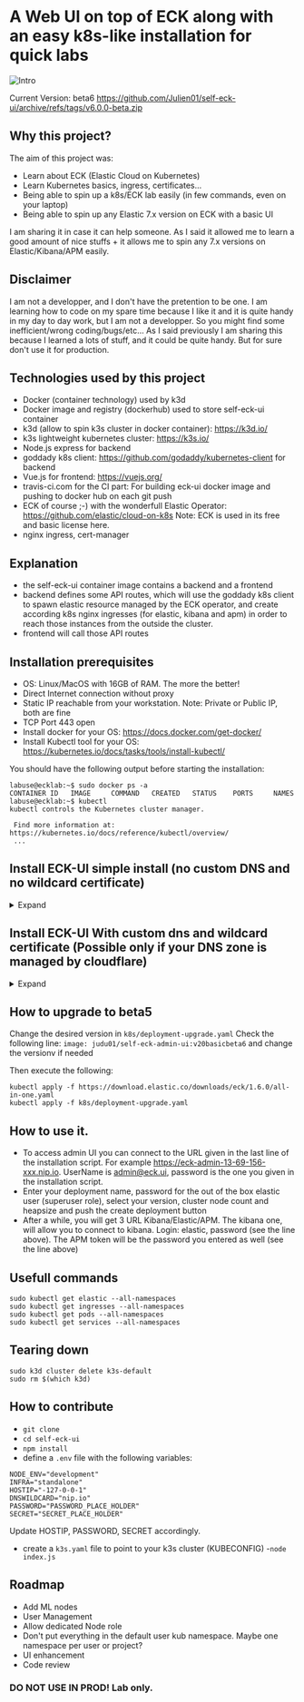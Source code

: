 # A Web UI on top of ECK along with an easy k8s-like installation for quick labs
![Intro](https://user-images.githubusercontent.com/43077255/118717509-73713880-b826-11eb-87a8-05ee8e80d0ba.JPG)

Current Version: beta6
https://github.com/Julien01/self-eck-ui/archive/refs/tags/v6.0.0-beta.zip

## Why this project?
The aim of this project was:
- Learn about ECK (Elastic Cloud on Kubernetes)
- Learn Kubernetes basics, ingress, certificates... 
- Being able to spin up a k8s/ECK lab easily (in few commands, even on your laptop)
- Being able to spin up any Elastic 7.x version on ECK with a basic UI

I am sharing it in case it can help someone.  As I said it allowed me to learn a good amount of nice stuffs + it allows me to spin any 7.x versions on Elastic/Kibana/APM easily.

## Disclaimer
I am not a developper, and I don't have the pretention to be one. I am learning how to code on my spare time because I like it and it is quite handy in my day to day work, but I am not a developper. So you might find some inefficient/wrong coding/bugs/etc... As I said previously I am sharing this because I learned a lots of stuff, and it could be quite handy. But for sure don't use it for production.

## Technologies used by this project
- Docker (container technology) used by k3d
- Docker image and registry (dockerhub) used to store self-eck-ui container
- k3d (allow to spin k3s cluster in docker container): https://k3d.io/
- k3s lightweight kubernetes cluster: https://k3s.io/
- Node.js express for backend
- goddady k8s client: https://github.com/godaddy/kubernetes-client for backend
- Vue.js for frontend: https://vuejs.org/
- travis-ci.com for the CI part: For building eck-ui docker image and pushing to docker hub on each git push
- ECK of course ;-) with the wonderfull Elastic Operator: https://github.com/elastic/cloud-on-k8s Note: ECK is used in its free and basic license here.
- nginx ingress, cert-manager

## Explanation
- the self-eck-ui container image contains a backend and a frontend
- backend defines some API routes, which will use the goddady k8s client to spawn elastic resource managed by the ECK operator, and create according k8s nginx ingresses (for elastic, kibana and apm) in order to reach those instances from the outside the cluster.
- frontend will call those API routes

## Installation prerequisites
- OS: Linux/MacOS with 16GB of RAM. The more the better!
- Direct Internet connection without proxy
- Static IP reachable from your workstation. Note: Private or Public IP, both are fine
- TCP Port 443 open
- Install docker for your OS: https://docs.docker.com/get-docker/
- Install Kubectl tool for your OS: https://kubernetes.io/docs/tasks/tools/install-kubectl/

You should have the following output before starting the installation:
```
labuse@ecklab:~$ sudo docker ps -a
CONTAINER ID   IMAGE     COMMAND   CREATED   STATUS    PORTS     NAMES
labuse@ecklab:~$ kubectl
kubectl controls the Kubernetes cluster manager.

 Find more information at: https://kubernetes.io/docs/reference/kubectl/overview/
 ...
 ```

## Install ECK-UI simple install (no custom DNS and no wildcard certificate)
<details>
    <summary>Expand</summary>
    <p>

```
Download latest release: https://github.com/Julien01/self-eck-ui/archive/refs/tags/v6.0.0-beta.zip
unzip self-eck-ui-6.0.0-beta.zip
cd self-eck-ui-6.0.0-beta
sudo chmod +x install.sh
sudo ./install.sh
```

- Installation:
    <details>
    <summary>Expected output</summary>
    <p>

    ```
    labuse@ecklab:~/self-eck-ui$  sudo ./install.sh
    Enter IP: (if you install locally you can use 127.0.0.1 If you install this on remote VM then use its IP)
    static reachable ip: 172.25.110.215
    Enter password for admin UI and admin@eck.ui user:
    Password:  Starting installation.....
    Preparing to install k3d into /usr/local/bin
    k3d installed into /usr/local/bin/k3d
    Run 'k3d --help' to see what you can do with it.
    INFO[0000] Prep: Network
    INFO[0000] Created network 'k3d-k3s-default' (582a9b040577baeed04413dff7c860829ec045c79284d1cccde6bacc018e5767)
    INFO[0000] Created volume 'k3d-k3s-default-images'
    INFO[0001] Creating node 'k3d-k3s-default-server-0'
    INFO[0002] Creating node 'k3d-k3s-default-agent-0'
    INFO[0002] Creating node 'k3d-k3s-default-agent-1'
    INFO[0002] Creating node 'k3d-k3s-default-agent-2'
    INFO[0002] Creating LoadBalancer 'k3d-k3s-default-serverlb'
    INFO[0002] Starting cluster 'k3s-default'
    INFO[0002] Starting servers...
    INFO[0002] Starting Node 'k3d-k3s-default-server-0'
    INFO[0008] Starting agents...
    INFO[0008] Starting Node 'k3d-k3s-default-agent-0'
    INFO[0021] Starting Node 'k3d-k3s-default-agent-1'
    INFO[0028] Starting Node 'k3d-k3s-default-agent-2'
    INFO[0036] Starting helpers...
    INFO[0036] Starting Node 'k3d-k3s-default-serverlb'
    INFO[0037] (Optional) Trying to get IP of the docker host and inject it into the cluster as 'host.k3d.internal' for easy access
    INFO[0039] Successfully added host record to /etc/hosts in 5/5 nodes and to the CoreDNS ConfigMap
    INFO[0039] Cluster 'k3s-default' created successfully!
    INFO[0039] --kubeconfig-update-default=false --> sets --kubeconfig-switch-context=false
    INFO[0039] You can now use it like this:
    kubectl config use-context k3d-k3s-default
    kubectl cluster-info
    namespace/ingress-nginx created
    serviceaccount/ingress-nginx created
    configmap/ingress-nginx-controller created
    clusterrole.rbac.authorization.k8s.io/ingress-nginx created
    clusterrolebinding.rbac.authorization.k8s.io/ingress-nginx created
    role.rbac.authorization.k8s.io/ingress-nginx created
    rolebinding.rbac.authorization.k8s.io/ingress-nginx created
    service/ingress-nginx-controller-admission created
    service/ingress-nginx-controller created
    deployment.apps/ingress-nginx-controller created
    Warning: admissionregistration.k8s.io/v1beta1 ValidatingWebhookConfiguration is deprecated in v1.16+, unavailable in v1.22+; use admissionregistration.k8s.io/v1 ValidatingWebhookConfiguration
    validatingwebhookconfiguration.admissionregistration.k8s.io/ingress-nginx-admission created
    clusterrole.rbac.authorization.k8s.io/ingress-nginx-admission created
    clusterrolebinding.rbac.authorization.k8s.io/ingress-nginx-admission created
    job.batch/ingress-nginx-admission-create created
    job.batch/ingress-nginx-admission-patch created
    role.rbac.authorization.k8s.io/ingress-nginx-admission created
    rolebinding.rbac.authorization.k8s.io/ingress-nginx-admission created
    serviceaccount/ingress-nginx-admission created
    namespace/elastic-system created
    serviceaccount/elastic-operator created
    secret/elastic-webhook-server-cert created
    configmap/elastic-operator created
    Warning: apiextensions.k8s.io/v1beta1 CustomResourceDefinition is deprecated in v1.16+, unavailable in v1.22+; use apiextensions.k8s.io/v1 CustomResourceDefinition
    customresourcedefinition.apiextensions.k8s.io/agents.agent.k8s.elastic.co created
    customresourcedefinition.apiextensions.k8s.io/apmservers.apm.k8s.elastic.co created
    customresourcedefinition.apiextensions.k8s.io/beats.beat.k8s.elastic.co created
    customresourcedefinition.apiextensions.k8s.io/elasticsearches.elasticsearch.k8s.elastic.co created
    customresourcedefinition.apiextensions.k8s.io/enterprisesearches.enterprisesearch.k8s.elastic.co created
    customresourcedefinition.apiextensions.k8s.io/kibanas.kibana.k8s.elastic.co created
    clusterrole.rbac.authorization.k8s.io/elastic-operator created
    clusterrole.rbac.authorization.k8s.io/elastic-operator-view created
    clusterrole.rbac.authorization.k8s.io/elastic-operator-edit created
    clusterrolebinding.rbac.authorization.k8s.io/elastic-operator created
    service/elastic-webhook-server created
    statefulset.apps/elastic-operator created
    Warning: admissionregistration.k8s.io/v1beta1 ValidatingWebhookConfiguration is deprecated in v1.16+, unavailable in v1.22+; use admissionregistration.k8s.io/v1 ValidatingWebhookConfiguration
    validatingwebhookconfiguration.admissionregistration.k8s.io/elastic-webhook.k8s.elastic.co created
    clusterrolebinding.rbac.authorization.k8s.io/serviceaccounts-cluster-admin created
    secret/env-secret created
    deployment.apps/self-eck-admin-ui created
    service/self-eck-admin-ui created
    Warning: extensions/v1beta1 Ingress is deprecated in v1.14+, unavailable in v1.22+; use networking.k8s.io/v1 Ingress
    Error from server (InternalError): error when creating "k8s/deployment-tmp.yaml": Internal error occurred: failed calling webhook "validate.nginx.ingress.kubernetes.io": Post "https://ingress-nginx-controller-admission.ingress-nginx.svc:443/extensions/v1beta1/ingresses?timeout=30s": dial tcp 10.43.255.118:443: connect: connection refused
    retrying it could be normal, indeed depending on the bandwidth, it can take up to 20m,  please be patient...
    clusterrolebinding.rbac.authorization.k8s.io/serviceaccounts-cluster-admin unchanged
    secret/env-secret configured
    deployment.apps/self-eck-admin-ui unchanged
    service/self-eck-admin-ui unchanged
    Warning: extensions/v1beta1 Ingress is deprecated in v1.14+, unavailable in v1.22+; use networking.k8s.io/v1 Ingress
    Error from server (InternalError): error when creating "k8s/deployment-tmp.yaml": Internal error occurred: failed calling webhook "validate.nginx.ingress.kubernetes.io": Post "https://ingress-nginx-controller-admission.ingress-nginx.svc:443/extensions/v1beta1/ingresses?timeout=30s": dial tcp 10.43.255.118:443: connect: connection refused
    retrying it could be normal, indeed depending on the bandwidth, it can take up to 20m,  please be patient...
    clusterrolebinding.rbac.authorization.k8s.io/serviceaccounts-cluster-admin unchanged
    secret/env-secret configured
    deployment.apps/self-eck-admin-ui unchanged
    service/self-eck-admin-ui unchanged
    Warning: extensions/v1beta1 Ingress is deprecated in v1.14+, unavailable in v1.22+; use networking.k8s.io/v1 Ingress
    Error from server (InternalError): error when creating "k8s/deployment-tmp.yaml": Internal error occurred: failed calling webhook "validate.nginx.ingress.kubernetes.io": Post "https://ingress-nginx-controller-admission.ingress-nginx.svc:443/extensions/v1beta1/ingresses?timeout=30s": dial tcp 10.43.255.118:443: connect: connection refused
    retrying it could be normal, indeed depending on the bandwidth, it can take up to 20m,  please be patient...
    clusterrolebinding.rbac.authorization.k8s.io/serviceaccounts-cluster-admin unchanged
    secret/env-secret configured
    deployment.apps/self-eck-admin-ui unchanged
    service/self-eck-admin-ui unchanged
    Warning: extensions/v1beta1 Ingress is deprecated in v1.14+, unavailable in v1.22+; use networking.k8s.io/v1 Ingress
    Error from server (InternalError): error when creating "k8s/deployment-tmp.yaml": Internal error occurred: failed calling webhook "validate.nginx.ingress.kubernetes.io": Post "https://ingress-nginx-controller-admission.ingress-nginx.svc:443/extensions/v1beta1/ingresses?timeout=30s": dial tcp 10.43.255.118:443: connect: connection refused
    retrying it could be normal, indeed depending on the bandwidth, it can take up to 20m,  please be patient...
    clusterrolebinding.rbac.authorization.k8s.io/serviceaccounts-cluster-admin unchanged
    secret/env-secret configured
    deployment.apps/self-eck-admin-ui unchanged
    service/self-eck-admin-ui unchanged
    Warning: extensions/v1beta1 Ingress is deprecated in v1.14+, unavailable in v1.22+; use networking.k8s.io/v1 Ingress
    Error from server (InternalError): error when creating "k8s/deployment-tmp.yaml": Internal error occurred: failed calling webhook "validate.nginx.ingress.kubernetes.io": Post "https://ingress-nginx-controller-admission.ingress-nginx.svc:443/extensions/v1beta1/ingresses?timeout=30s": dial tcp 10.43.255.118:443: connect: connection refused
    retrying it could be normal, indeed depending on the bandwidth, it can take up to 20m,  please be patient...
    clusterrolebinding.rbac.authorization.k8s.io/serviceaccounts-cluster-admin unchanged
    secret/env-secret configured
    deployment.apps/self-eck-admin-ui unchanged
    service/self-eck-admin-ui unchanged
    Warning: extensions/v1beta1 Ingress is deprecated in v1.14+, unavailable in v1.22+; use networking.k8s.io/v1 Ingress
    Error from server (InternalError): error when creating "k8s/deployment-tmp.yaml": Internal error occurred: failed calling webhook "validate.nginx.ingress.kubernetes.io": Post "https://ingress-nginx-controller-admission.ingress-nginx.svc:443/extensions/v1beta1/ingresses?timeout=30s": dial tcp 10.43.255.118:443: connect: connection refused
    retrying it could be normal, indeed depending on the bandwidth, it can take up to 20m,  please be patient...
    clusterrolebinding.rbac.authorization.k8s.io/serviceaccounts-cluster-admin unchanged
    secret/env-secret configured
    deployment.apps/self-eck-admin-ui unchanged
    service/self-eck-admin-ui unchanged
    Warning: extensions/v1beta1 Ingress is deprecated in v1.14+, unavailable in v1.22+; use networking.k8s.io/v1 Ingress
    ingress.extensions/eck-ui-ingress created
    To access admin UI you can connect to https://eck-admin-172-25-110-215.nip.io UserName:admin@eck.ui
    It can take up to 30min to have everything working
    ```
    </p>
    </details>



- [Login(1)](https://user-images.githubusercontent.com/43077255/119314076-93648a00-bc74-11eb-94b7-c229eb7db91b.mp4)
- [Login(2)](https://user-images.githubusercontent.com/43077255/119314147-aecf9500-bc74-11eb-8746-9e8c41e5e14c.mp4)

- [Create a deployment](https://user-images.githubusercontent.com/43077255/119314189-bf800b00-bc74-11eb-82aa-b2baa753cdf4.mp4)

- [Access kibana for a deployment](https://user-images.githubusercontent.com/43077255/119314256-d7f02580-bc74-11eb-9895-3735c6d13144.mp4)

- [Delete deployment](https://user-images.githubusercontent.com/43077255/119314335-ef2f1300-bc74-11eb-87d3-e1c7e86f3d59.mp4)

  </p>
    </details>





## Install ECK-UI With custom dns and wildcard certificate (Possible only if your DNS zone is managed by cloudflare)
<details>
    <summary>Expand</summary>
    <p>
If you own a dns domain and manage your zone on cloudflare, you can use wildcard cert with letsencrypt and DNS01 challenge so (you won't get the certificate warning anymore):
It works only with Cloudflare managed zones for now. You should be able to manage you DNS zone for free with cloudflare (free tier)

```
Download latest release here: https://github.com/Julien01/self-eck-ui/archive/refs/tags/v6.0.0-beta.zip
unzip self-eck-ui-6.0.0-beta.zip
cd self-eck-ui-6.0.0-beta
sudo chmod +x installDNS.sh
sudo ./installDNS.sh
```

- Get your ip:

![ifconfig](https://user-images.githubusercontent.com/43077255/118718697-d8795e00-b827-11eb-8230-32ddcefdc9f4.JPG)


- [Cloudfare API Token creation](https://user-images.githubusercontent.com/43077255/119314408-01a94c80-bc75-11eb-8fff-59629630e056.mp4)

- [Cloudfare A entry and CNAME](https://user-images.githubusercontent.com/43077255/119314568-2f8e9100-bc75-11eb-813b-f20553e32c29.mp4)

- Installation:
    <details>
    <summary>Expected output</summary>
    <p>

    ```
    labuse@ecklab:~/self-eck-ui$ sudo ./installDNS.sh
    Enter WildCard DNS Domain
    DNS Domain: labdemo.myinfra.xyz
    Enter CloudfareAPI:
    API token: 3readacted-oredacted
    Enter Email:
    Email for lets encrypt contact: redacted@gmail.com
    Enter password for admin UI and admin@eck.ui user:
    Password: k3d v4.4.3 is already latest
    Run 'k3d --help' to see what you can do with it.
    INFO[0000] Prep: Network
    INFO[0000] Created network 'k3d-k3s-default' (c083fec56bea2d0186500e60414c4ec56766179c7c62e8b0a4c69bab84daa961)
    INFO[0000] Created volume 'k3d-k3s-default-images'
    INFO[0001] Creating node 'k3d-k3s-default-server-0'
    INFO[0001] Creating node 'k3d-k3s-default-agent-0'
    INFO[0001] Creating node 'k3d-k3s-default-agent-1'
    INFO[0001] Creating node 'k3d-k3s-default-agent-2'
    INFO[0001] Creating LoadBalancer 'k3d-k3s-default-serverlb'
    INFO[0001] Starting cluster 'k3s-default'
    INFO[0001] Starting servers...
    INFO[0001] Starting Node 'k3d-k3s-default-server-0'
    INFO[0011] Starting agents...
    INFO[0011] Starting Node 'k3d-k3s-default-agent-0'
    INFO[0024] Starting Node 'k3d-k3s-default-agent-1'
    INFO[0032] Starting Node 'k3d-k3s-default-agent-2'
    INFO[0040] Starting helpers...
    INFO[0040] Starting Node 'k3d-k3s-default-serverlb'
    INFO[0042] (Optional) Trying to get IP of the docker host and inject it into the cluster as 'host.k3d.internal' for easy access
    INFO[0048] Successfully added host record to /etc/hosts in 5/5 nodes and to the CoreDNS ConfigMap
    INFO[0048] Cluster 'k3s-default' created successfully!
    INFO[0048] --kubeconfig-update-default=false --> sets --kubeconfig-switch-context=false
    INFO[0048] You can now use it like this:
    kubectl config use-context k3d-k3s-default
    kubectl cluster-info
    namespace/ingress-nginx created
    serviceaccount/ingress-nginx created
    configmap/ingress-nginx-controller created
    clusterrole.rbac.authorization.k8s.io/ingress-nginx created
    clusterrolebinding.rbac.authorization.k8s.io/ingress-nginx created
    role.rbac.authorization.k8s.io/ingress-nginx created
    rolebinding.rbac.authorization.k8s.io/ingress-nginx created
    service/ingress-nginx-controller-admission created
    service/ingress-nginx-controller created
    deployment.apps/ingress-nginx-controller created
    Warning: admissionregistration.k8s.io/v1beta1 ValidatingWebhookConfiguration is deprecated in v1.16+, unavailable in v1.22+; use admissionregistration.k8s.io/v1 ValidatingWebhookConfiguration
    validatingwebhookconfiguration.admissionregistration.k8s.io/ingress-nginx-admission created
    clusterrole.rbac.authorization.k8s.io/ingress-nginx-admission created
    clusterrolebinding.rbac.authorization.k8s.io/ingress-nginx-admission created
    job.batch/ingress-nginx-admission-create created
    job.batch/ingress-nginx-admission-patch created
    role.rbac.authorization.k8s.io/ingress-nginx-admission created
    rolebinding.rbac.authorization.k8s.io/ingress-nginx-admission created
    serviceaccount/ingress-nginx-admission created
    namespace/elastic-system created
    serviceaccount/elastic-operator created
    secret/elastic-webhook-server-cert created
    configmap/elastic-operator created
    Warning: apiextensions.k8s.io/v1beta1 CustomResourceDefinition is deprecated in v1.16+, unavailable in v1.22+; use apiextensions.k8s.io/v1 CustomResourceDefinition
    customresourcedefinition.apiextensions.k8s.io/agents.agent.k8s.elastic.co created
    customresourcedefinition.apiextensions.k8s.io/apmservers.apm.k8s.elastic.co created
    customresourcedefinition.apiextensions.k8s.io/beats.beat.k8s.elastic.co created
    customresourcedefinition.apiextensions.k8s.io/elasticsearches.elasticsearch.k8s.elastic.co created
    customresourcedefinition.apiextensions.k8s.io/enterprisesearches.enterprisesearch.k8s.elastic.co created
    customresourcedefinition.apiextensions.k8s.io/kibanas.kibana.k8s.elastic.co created
    clusterrole.rbac.authorization.k8s.io/elastic-operator created
    clusterrole.rbac.authorization.k8s.io/elastic-operator-view created
    clusterrole.rbac.authorization.k8s.io/elastic-operator-edit created
    clusterrolebinding.rbac.authorization.k8s.io/elastic-operator created
    service/elastic-webhook-server created
    statefulset.apps/elastic-operator created
    Warning: admissionregistration.k8s.io/v1beta1 ValidatingWebhookConfiguration is deprecated in v1.16+, unavailable in v1.22+; use admissionregistration.k8s.io/v1 ValidatingWebhookConfiguration
    validatingwebhookconfiguration.admissionregistration.k8s.io/elastic-webhook.k8s.elastic.co created
    customresourcedefinition.apiextensions.k8s.io/certificaterequests.cert-manager.io created
    customresourcedefinition.apiextensions.k8s.io/certificates.cert-manager.io created
    customresourcedefinition.apiextensions.k8s.io/challenges.acme.cert-manager.io created
    customresourcedefinition.apiextensions.k8s.io/clusterissuers.cert-manager.io created
    customresourcedefinition.apiextensions.k8s.io/issuers.cert-manager.io created
    customresourcedefinition.apiextensions.k8s.io/orders.acme.cert-manager.io created
    namespace/cert-manager created
    serviceaccount/cert-manager-cainjector created
    serviceaccount/cert-manager created
    serviceaccount/cert-manager-webhook created
    clusterrole.rbac.authorization.k8s.io/cert-manager-cainjector created
    clusterrole.rbac.authorization.k8s.io/cert-manager-controller-issuers created
    clusterrole.rbac.authorization.k8s.io/cert-manager-controller-clusterissuers created
    clusterrole.rbac.authorization.k8s.io/cert-manager-controller-certificates created
    clusterrole.rbac.authorization.k8s.io/cert-manager-controller-orders created
    clusterrole.rbac.authorization.k8s.io/cert-manager-controller-challenges created
    clusterrole.rbac.authorization.k8s.io/cert-manager-controller-ingress-shim created
    clusterrole.rbac.authorization.k8s.io/cert-manager-view created
    clusterrole.rbac.authorization.k8s.io/cert-manager-edit created
    clusterrole.rbac.authorization.k8s.io/cert-manager-controller-approve:cert-manager-io created
    clusterrole.rbac.authorization.k8s.io/cert-manager-webhook:subjectaccessreviews created
    clusterrolebinding.rbac.authorization.k8s.io/cert-manager-cainjector created
    clusterrolebinding.rbac.authorization.k8s.io/cert-manager-controller-issuers created
    clusterrolebinding.rbac.authorization.k8s.io/cert-manager-controller-clusterissuers created
    clusterrolebinding.rbac.authorization.k8s.io/cert-manager-controller-certificates created
    clusterrolebinding.rbac.authorization.k8s.io/cert-manager-controller-orders created
    clusterrolebinding.rbac.authorization.k8s.io/cert-manager-controller-challenges created
    clusterrolebinding.rbac.authorization.k8s.io/cert-manager-controller-ingress-shim created
    clusterrolebinding.rbac.authorization.k8s.io/cert-manager-controller-approve:cert-manager-io created
    clusterrolebinding.rbac.authorization.k8s.io/cert-manager-webhook:subjectaccessreviews created
    role.rbac.authorization.k8s.io/cert-manager-cainjector:leaderelection created
    role.rbac.authorization.k8s.io/cert-manager:leaderelection created
    role.rbac.authorization.k8s.io/cert-manager-webhook:dynamic-serving created
    rolebinding.rbac.authorization.k8s.io/cert-manager-cainjector:leaderelection created
    rolebinding.rbac.authorization.k8s.io/cert-manager:leaderelection created
    rolebinding.rbac.authorization.k8s.io/cert-manager-webhook:dynamic-serving created
    service/cert-manager created
    service/cert-manager-webhook created
    deployment.apps/cert-manager-cainjector created
    deployment.apps/cert-manager created
    deployment.apps/cert-manager-webhook created
    mutatingwebhookconfiguration.admissionregistration.k8s.io/cert-manager-webhook created
    validatingwebhookconfiguration.admissionregistration.k8s.io/cert-manager-webhook created
    clusterrolebinding.rbac.authorization.k8s.io/serviceaccounts-cluster-admin created
    secret/cloudflare-api-token-secret created
    secret/env-secret created
    deployment.apps/self-eck-admin-ui created
    service/self-eck-admin-ui created
    Warning: extensions/v1beta1 Ingress is deprecated in v1.14+, unavailable in v1.22+; use networking.k8s.io/v1 Ingress
    Error from server (InternalError): error when creating "k8s/deploymentcert-tmp.yaml": Internal error occurred: failed calling webhook "webhook.cert-manager.io": Post "https://cert-manager-webhook.cert-manager.svc:443/mutate?timeout=10s": dial tcp 10.43.33.191:443: connect: connection refused
    Error from server (InternalError): error when creating "k8s/deploymentcert-tmp.yaml": Internal error occurred: failed calling webhook "webhook.cert-manager.io": Post "https://cert-manager-webhook.cert-manager.svc:443/mutate?timeout=10s": dial tcp 10.43.33.191:443: connect: connection refused
    Error from server (InternalError): error when creating "k8s/deploymentcert-tmp.yaml": Internal error occurred: failed calling webhook "validate.nginx.ingress.kubernetes.io": Post "https://ingress-nginx-controller-admission.ingress-nginx.svc:443/extensions/v1beta1/ingresses?timeout=30s": dial tcp 10.43.103.172:443: connect: connection refused
    retrying it could be normal, indeed depending on the bandwidth, it can take up to 20m,  please be patient...
    clusterrolebinding.rbac.authorization.k8s.io/serviceaccounts-cluster-admin unchanged
    secret/cloudflare-api-token-secret configured
    clusterissuer.cert-manager.io/letsencrypt created
    certificate.cert-manager.io/eck-mycert-secret created
    secret/env-secret configured
    deployment.apps/self-eck-admin-ui unchanged
    service/self-eck-admin-ui unchanged
    Warning: extensions/v1beta1 Ingress is deprecated in v1.14+, unavailable in v1.22+; use networking.k8s.io/v1 Ingress
    Error from server (InternalError): error when creating "k8s/deploymentcert-tmp.yaml": Internal error occurred: failed calling webhook "validate.nginx.ingress.kubernetes.io": Post "https://ingress-nginx-controller-admission.ingress-nginx.svc:443/extensions/v1beta1/ingresses?timeout=30s": dial tcp 10.43.103.172:443: connect: connection refused
    retrying it could be normal, indeed depending on the bandwidth, it can take up to 20m,  please be patient...
    clusterrolebinding.rbac.authorization.k8s.io/serviceaccounts-cluster-admin unchanged
    secret/cloudflare-api-token-secret configured
    clusterissuer.cert-manager.io/letsencrypt unchanged
    certificate.cert-manager.io/eck-mycert-secret unchanged
    secret/env-secret configured
    deployment.apps/self-eck-admin-ui unchanged
    service/self-eck-admin-ui unchanged
    Warning: extensions/v1beta1 Ingress is deprecated in v1.14+, unavailable in v1.22+; use networking.k8s.io/v1 Ingress
    ingress.extensions/eck-ui-ingress created
    To access admin UI you can connect to https://eck-admin.labdemo.myinfra.xyz UserName:admin@eck.ui
    It can take up to 30min to have everything working
    ```

    </p>
    </details>



- [Login(1)](https://user-images.githubusercontent.com/43077255/119314736-5ea50280-bc75-11eb-8c66-7c11e682de4d.mp4)
- [Login(2)](https://user-images.githubusercontent.com/43077255/119314807-74b2c300-bc75-11eb-8d2a-9927edbf50a8.mp4)

- Valid Cert:

![cert](https://user-images.githubusercontent.com/43077255/118719098-53427900-b828-11eb-9a06-4cb2c382f3a7.JPG)

- [Create a deployment](https://user-images.githubusercontent.com/43077255/119314189-bf800b00-bc74-11eb-82aa-b2baa753cdf4.mp4)

- [Access kibana for a deployment](https://user-images.githubusercontent.com/43077255/119314256-d7f02580-bc74-11eb-9895-3735c6d13144.mp4)

- [Delete deployment](https://user-images.githubusercontent.com/43077255/119314335-ef2f1300-bc74-11eb-87d3-e1c7e86f3d59.mp4)


    </p>
    </details>

## How to upgrade to beta5
Change the desired version in  `k8s/deployment-upgrade.yaml`
Check the following line:
`image: judu01/self-eck-admin-ui:v20basicbeta6` and change the versionv if needed

Then execute the following:
```
kubectl apply -f https://download.elastic.co/downloads/eck/1.6.0/all-in-one.yaml
kubectl apply -f k8s/deployment-upgrade.yaml
```

## How to use it.
- To access admin UI you can connect to the URL given in the last line of the installation script. For example https://eck-admin-13-69-156-xxx.nip.io.  UserName is admin@eck.ui, password is the one you given in the installation script.
- Enter your deployment name, password for the out of the box elastic user (superuser role), select your version, cluster node count and heapsize and push the create deployment button
- After a while, you will get 3 URL Kibana/Elastic/APM. The kibana one, will allow you to connect to kibana. Login: elastic, password (see the line above). The APM token will be the password you entered as well (see the line above)

## Usefull commands
```
sudo kubectl get elastic --all-namespaces
sudo kubectl get ingresses --all-namespaces
sudo kubectl get pods --all-namespaces
sudo kubectl get services --all-namespaces
```

## Tearing down
```
sudo k3d cluster delete k3s-default
sudo rm $(which k3d)
```

## How to contribute
- `git clone`
- `cd self-eck-ui`
- `npm install`
- define a `.env` file with the following variables:
```
NODE_ENV="development"
INFRA="standalone"
HOSTIP="-127-0-0-1"
DNSWILDCARD="nip.io"
PASSWORD="PASSWORD_PLACE_HOLDER"
SECRET="SECRET_PLACE_HOLDER"
```
Update HOSTIP, PASSWORD, SECRET accordingly.

- create a `k3s.yaml` file to point to your k3s cluster (KUBECONFIG)
-`node index.js`

## Roadmap 
- Add ML nodes
- User Management
- Allow dedicated Node role
- Don't put everything in the default user kub namespace. Maybe one namespace per user or project?
- UI enhancement
- Code review

### DO NOT USE IN PROD! Lab only.
